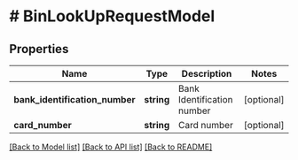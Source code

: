 # # BinLookUpRequestModel

## Properties

Name | Type | Description | Notes
------------ | ------------- | ------------- | -------------
**bank_identification_number** | **string** | Bank Identification number | [optional]
**card_number** | **string** | Card number | [optional]

[[Back to Model list]](../../README.md#models) [[Back to API list]](../../README.md#endpoints) [[Back to README]](../../README.md)
